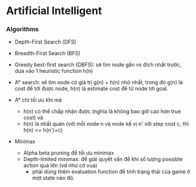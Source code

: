 # Artificial Intelligent

### Algorithms
- Depth-First Search (DFS)
- Breadth-First Search (BFS)
- Greedy best-first search (GBFS): sẽ tìm node gần vs đích nhất trước, dựa vào 1 heuristic function h(n)
- A* search: sẽ tìm node có giá trị g(n) + h(n) nhỏ nhất, trong đó g(n) là cost để tới được node, h(n) là estimate cost để từ node tới goal.
- A* chỉ tối ưu khi mà
	- h(n) có thể chấp nhận được (nghĩa là không bao giờ cao hơn true cost) và
	- h(n) là nhất quán (với mỗi node n và node kế vị n' với step cost c, thì h(n) <= h(n')+c)
	
- Minimax
	- Alpha beta pruning để tối ưu minimax
	- Depth-limited minimax: để giải quyết vấn đề khi số lượng possible action quá lớn (vd như cờ vua)
		- phải dùng thêm evaluation function để tính trạng thái của game ở một state nào đó.
		
